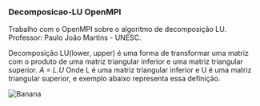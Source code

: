 ### Decomposicao-LU OpenMPI

   Trabalho com o OpenMPI sobre o algoritmo de decomposição LU.
   Professor: Paulo João Martins - UNESC.
   
   Decomposição LU(lower, upper) é uma forma de transformar uma matriz
   com o produto de uma matriz triangular inferior e uma matriz triangular superior.
                                                   *A = L.U*
   Onde L é uma matriz triangular inferior e U é uma matriz triangular superior,
   e exemplo abaixo representa essa definição.
                  
  ![Banana](http://cdn.osxdaily.com/wp-content/uploads/2013/07/dancing-banana.gif "Olha a banana dançando!")
 
